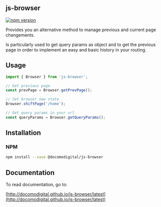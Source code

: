 ## js-browser

[![npm version](https://badge.fury.io/js/%40docomodigital%2Fjs-browser.svg)](https://badge.fury.io/js/%40docomodigital%2Fjs-browser)

Provides you an alternative method to manage previous and current page changements.

Is particularly used to get query params as object and to get the previous page in order to implement an easy and basic history in your routing.

## Usage
```javascript
import { Browser } from 'js-browser';

// Get previous page
const prevPage = Browser.getPrevPage();

// Set browser new state
Browser.shiftPage('/home'); 

// Get query params in your url
const queryParams = Browser.getQueryParams();
```

## Installation

### NPM
```bash
npm install --save @docomodigital/js-browser
```

## Documentation

To read documentation, go to:

[http://docomodigital.github.io/js-browser/latest](http://docomodigital.github.io/js-browser/latest)
